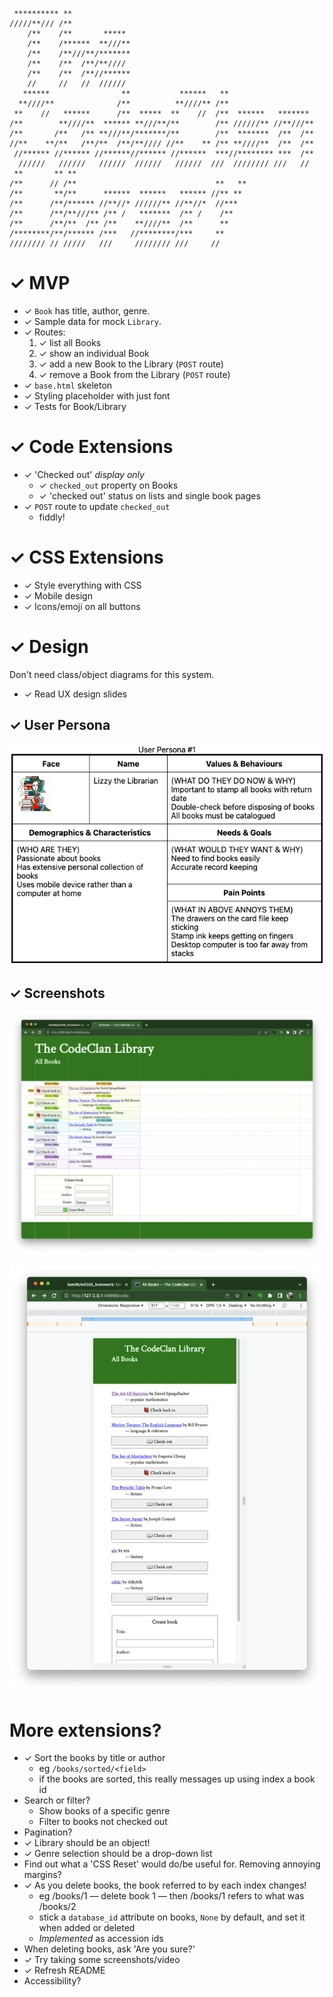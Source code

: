 ```
 ********** **             
/////**/// /**             
    /**    /**       ***** 
    /**    /******  **///**
    /**    /**///**/*******
    /**    /**  /**/**//// 
    /**    /**  /**//******
    //     //   //  ////// 
   ******                **           ******   **                   
  **////**              /**          **////** /**                   
 **    //   ******      /**  *****  **    //  /**  ******   ******* 
/**        **////**  ****** **///**/**        /** //////** //**///**
/**       /**   /** **///**/*******/**        /**  *******  /**  /**
//**    **/**   /**/**  /**/**//// //**    ** /** **////**  /**  /**
 //****** //****** //******//****** //******  ***//******** ***  /**
  //////   //////   //////  //////   //////  ///  //////// ///   // 
 **       ** **                                      
/**      // /**                               **   **
/**       **/**      ******  ******   ****** //** ** 
/**      /**/****** //**//* //////** //**//*  //***  
/**      /**/**///** /** /   *******  /** /    /**   
/**      /**/**  /** /**    **////**  /**      **    
/********/**/****** /***   //********/***     **     
//////// // /////   ///     //////// ///     //      
```

# ✓ MVP

* ✓ `Book` has title, author, genre.
* ✓ Sample data for mock `Library`.
* ✓ Routes:
    1. ✓ list all Books
    2. ✓ show an individual Book
    3. ✓ add a new Book to the Library (`POST` route)
    4. ✓ remove a Book from the Library (`POST` route)
* ✓ `base.html` skeleton
* ✓ Styling placeholder with just font
* ✓ Tests for Book/Library

# ✓ Code Extensions

* ✓ 'Checked out' _display only_
    * ✓ `checked_out` property on Books
    * ✓ 'checked out' status on lists and single book pages
* ✓ `POST` route to update `checked_out`
    * fiddly!

# ✓ CSS Extensions

* ✓ Style everything with CSS
* ✓ Mobile design
* ✓ Icons/emoji on all buttons

# ✓ Design

Don't need class/object diagrams for this system.

* ✓ Read UX design slides

## ✓ User Persona

![persona1.png](persona1.png)

## ✓ Screenshots

![screenshot-grid.png](screenshot-grid.png)

![screenshot-mobile.png](screenshot-mobile.png)

# More extensions?

* ✓ Sort the books by title or author
    * eg `/books/sorted/<field>`
    * if the books are sorted, this really messages up using index a book id
* Search or filter?
    * Show books of a specific genre
    * Filter to books not checked out
* Pagination?
* ✓ Library should be an object!
* ✓ Genre selection should be a drop-down list
* Find out what a 'CSS Reset' would do/be useful for.  Removing annoying margins?
* ✓ As you delete books, the book referred to by each index changes!
    * eg /books/1 — delete book 1 — then /books/1 refers to what was /books/2
    * stick a `database_id` attribute on books, `None` by default, and set it
      when added or deleted
    * _Implemented_ as accession ids
* When deleting books, ask 'Are you sure?'
* ✓ Try taking some screenshots/video
* ✓ Refresh README
* Accessibility?
